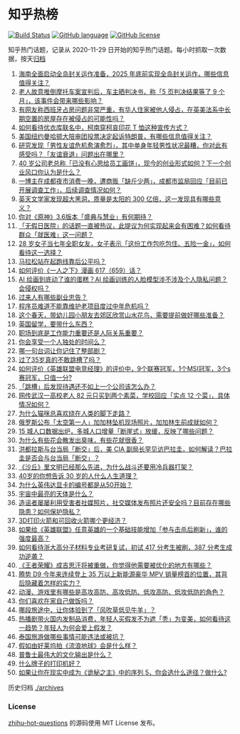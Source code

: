 # 知乎热榜
[![Build Status](https://github.com/ToWeLong/zhihu-hot-questions/workflows/CI/badge.svg)](https://github.com/ToWeLong/zhihu-hot-questions/actions)
[![GitHub language](https://img.shields.io/badge/language-golang-orange.svg)](https://golang.org/)
[![GitHub license](https://img.shields.io/github/license/ToWeLong/zhihu-hot-questions)](https://github.com/ToWeLong/zhihu-hot-questions/blob/main/LICENSE)

知乎热门话题，记录从 2020-11-29 日开始的知乎热门话题。每小时抓取一次数据，按天[归档](./archives)

<!-- BEGIN -->

1. [海南全面启动全岛封关运作准备，2025 年底前实现全岛封关运作，哪些信息值得关注？](https://www.zhihu.com/question/592800166)
1. [老人故意推倒摩托车案宣判后，车主晒判决书，称「5 页判决结果等了 9 个月」，该事件会带来哪些影响？](https://www.zhihu.com/question/592734121)
1. [有网友称西班牙占房问题非常严重，有华人住家被他人侵占，在英美法系中长期空置的房屋存在被侵占的可能性吗？](https://www.zhihu.com/question/592415773)
1. [如何看待优衣库联名中，柯南穿柯哀印花 T 恤这种宣传方式？](https://www.zhihu.com/question/592321617)
1. [美国纽约曼哈顿大陪审团投票决定起诉特朗普，有哪些信息值得关注？](https://www.zhihu.com/question/592915537)
1. [研究发现「男性友谊危机愈演愈烈」，其中单身年轻男性状况最糟，你对此有感受吗？「友谊衰退」问题出在哪里？](https://www.zhihu.com/question/592784886)
1. [40 岁公司老总称「已没有心思给员工画饼」，现今的创业形式如何？下一个创业风口你认为是什么？](https://www.zhihu.com/question/592535554)
1. [一博主在成都夜市消费一晚，遭商贩「缺斤少两」，成都市监局回应「目前已开展调查工作」，后续调查情况如何？](https://www.zhihu.com/question/592728780)
1. [英天文学家发现超大黑洞，质量是太阳的 300 亿倍，这一发现具有哪些意义？](https://www.zhihu.com/question/592776710)
1. [你对《原神》3.6版本「盛典与慧业」有何期待？](https://www.zhihu.com/question/592548995)
1. [「无假日医院」的话题一直被热议，此提议为何实现起来会有困难？如何看待群众「就医难」这一问题？](https://www.zhihu.com/question/592765342)
1. [28 岁女子当七年全职女友，女子表示「这份工作包吃包住、五险一金」，如何看待这一选择？](https://www.zhihu.com/question/592346256)
1. [马拉松站在起跑线靠后公平吗？](https://www.zhihu.com/question/55836057)
1. [如何评价《一人之下》漫画 617（659）话？](https://www.zhihu.com/question/592883951)
1. [AI 绘画到底动了谁的蛋糕？AI 绘画训练的人脸模型涉不涉及个人隐私问题？会侵权吗？](https://www.zhihu.com/question/592600797)
1. [过来人有哪些副业忠告？](https://www.zhihu.com/question/592117084)
1. [程序员难道不能靠维护老项目度过中年危机吗？](https://www.zhihu.com/question/327556887)
1. [这个春天，带幼儿园小朋友去郊区欣赏山水花鸟，需要提前做好哪些准备？](https://www.zhihu.com/question/589885887)
1. [英国留学，要带什么东西？](https://www.zhihu.com/question/281635405)
1. [职场到底是工作能力重要还是人际关系重要？](https://www.zhihu.com/question/513836915)
1. [你会享受一个人独处的时间么？](https://www.zhihu.com/question/592750498)
1. [哪一句台词让你记住了整部剧？](https://www.zhihu.com/question/592325042)
1. [过了35岁真的不敢跳槽了吗？](https://www.zhihu.com/question/586306400)
1. [如何评价《英雄联盟电竞经理》的评价中，9个联赛冠军，1个MSI冠军，3个s赛冠军，只值一分?](https://www.zhihu.com/question/592618583)
1. [「跳槽」后发现待遇还不如上一个公司该怎么办？](https://www.zhihu.com/question/587698349)
1. [网传武汉一高校老人 82 元只买到两个素菜，学校回应「实点 12 个菜」，具体情况如何？](https://www.zhihu.com/question/592527708)
1. [为什么猫咪总喜欢绕在人类的脚下走路？](https://www.zhihu.com/question/590944820)
1. [俄罗斯公布「太空第一人」加加林坠机现场照片，加加林生前成就如何？](https://www.zhihu.com/question/592522063)
1. [15 城人口数据出炉，多城人口增量「断崖式」放缓，反映了哪些问题？](https://www.zhihu.com/question/592710335)
1. [为什么有些花会散发出臭味，有些花就很香？](https://www.zhihu.com/question/592132746)
1. [洪都拉斯与台当局「断交」后，美 CIA 副局长罕见访巴拉圭，如何解读？巴拉圭是否会与台当局「断交」？](https://www.zhihu.com/question/592776766)
1. [《沙丘》里文明已经那么先进，为什么战斗还要用冷兵器打架？](https://www.zhihu.com/question/493985838)
1. [40岁的你想告诉 30 岁的人什么人生道理？](https://www.zhihu.com/question/419127632)
1. [为什么英伟达显卡的编号都是从50开始？](https://www.zhihu.com/question/592404202)
1. [宇宙中最亮的天体是什么？](https://www.zhihu.com/question/592331648)
1. [造谣者屡屡利用受害者社媒照片，社交媒体发布照片还安全吗？目前存在哪些隐患？如何保护隐私？](https://www.zhihu.com/question/591501497)
1. [3D打印火箭和可回收火箭哪个更经济？](https://www.zhihu.com/question/591784120)
1. [如果给《英雄联盟》任意英雄的一个基础技能增加「参与击杀后刷新」，谁的强度最高？](https://www.zhihu.com/question/591791376)
1. [如何看待浙大高分子材料专业考研复试，初试 417 分考生被刷，387 分考生成功逆袭？](https://www.zhihu.com/question/592539703)
1. [《王者荣耀》成吉思汗将被重做，你觉得他需要被优化的地方有哪些？](https://www.zhihu.com/question/592551111)
1. [腾势 D9 今年来连续登上 35 万以上新能源豪华 MPV 销量榜首的位置，其背后隐藏着怎样的实力？](https://www.zhihu.com/question/592621041)
1. [动漫、游戏里有哪些是高攻高防、高攻低防、低攻高防、低攻低防的角色？](https://www.zhihu.com/question/592285664)
1. [你们喜欢在家自己做饭吗？](https://www.zhihu.com/question/592579165)
1. [哪段旅途中，让你体验到了「风吹草低见牛羊」？](https://www.zhihu.com/question/590815713)
1. [热播剧带火国内发制品消费，年轻人买假发不为遮「秃」为变美，如何看待这一趋势？年轻人为何会爱上假发？](https://www.zhihu.com/question/592135293)
1. [泰国旅游做哪些事情可能违法或被坑？](https://www.zhihu.com/question/592676855)
1. [假如由好莱坞拍《流浪地球》会是什么样？](https://www.zhihu.com/question/311495468)
1. [普鲁士最伟大的文化输出是什么？](https://www.zhihu.com/question/589073393)
1. [什么牌子的打印机好？](https://www.zhihu.com/question/400836455)
1. [如果让你在现实中成为《诡秘之主》中的序列 5，你会选什么途径？做什么?](https://www.zhihu.com/question/561651378)

<!-- END -->

历史归档 [./archives](./archives)


### License
[zhihu-hot-questions](https://github.com/towelong/zhihu-hot-questions) 的源码使用 MIT License 发布。